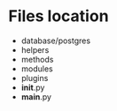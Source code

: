 # Files location

* database/postgres
* helpers
* methods
* modules
* plugins
* ____init____.py
* ____main____.py
